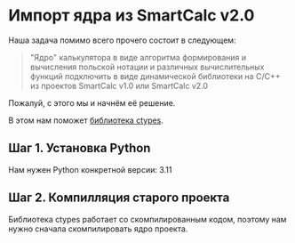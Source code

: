 # Импорт ядра из SmartCalc v2.0

Наша задача помимо всего прочего состоит в следующем:

> "Ядро" калькулятора в виде алгоритма формирования и вычисления польской нотации и различных вычислительных функций подключить в виде динамической библиотеки на C/C++ из проектов SmartCalc v1.0 или SmartCalc v2.0

Пожалуй, с этого мы и начнём её решение.

В этом нам поможет [библиотека ctypes](https://habr.com/ru/company/otus/blog/649087/).

## Шаг 1. Установка Python

Нам нужен Python конкретной версии: 3.11

## Шаг 2. Компилляция старого проекта

Библиотека ctypes работает со скомпилированным кодом, поэтому нам нужно сначала скомпилировать ядро проекта.